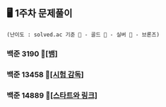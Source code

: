 ## 🖥 1주차 문제풀이

`(난이도 : solved.ac 기준 🥇 - 골드 🥈 - 실버 🥉 - 브론즈)`

### 백준 3190 🥇[[뱀]](https://www.acmicpc.net/problem/3190)
### 백준 13458 🥉[[시험 감독]](https://www.acmicpc.net/problem/13458)
### 백준 14889 🥈[[스타트와 링크]](https://www.acmicpc.net/problem/14889)
